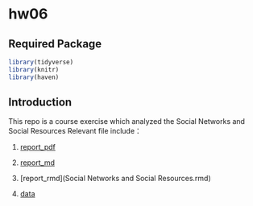 # hw06

## Required Package 

```r
library(tidyverse)
library(knitr)
library(haven)
```

## Introduction
This repo is a course exercise which analyzed  the Social Networks and Social Resources
Relevant file include：

1. [report_pdf](Social-Networks-and-Social-Resources.pdf)

1. [report_md](Social-Networks-and-Social-Resources.md)

1. [report_rmd](Social Networks and Social Resources.rmd)

1. [data](data)